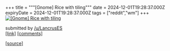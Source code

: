 +++
title = """[Gnome] Rice with tiling"""
date = 2024-12-01T19:28:37.000Z
expiryDate = 2024-12-01T19:28:37.000Z
tags = ["reddit","wm"]
+++
[![[Gnome] Rice with tiling ](https://b.thumbs.redditmedia.com/GXya6eU6LIRl7xgmvX9oqa475v-gl-CbP3uX7fJWanI.jpg "[Gnome] Rice with tiling ")](https://www.reddit.com/r/unixporn/comments/1h4b8m4/gnome_rice_with_tiling/)

submitted by [/u/LancrusES](https://www.reddit.com/user/LancrusES)  
[\[link\]](https://www.reddit.com/gallery/1h4b8m4) [\[comments\]](https://www.reddit.com/r/unixporn/comments/1h4b8m4/gnome_rice_with_tiling/)

[[source]](https://www.reddit.com/r/unixporn/comments/1h4b8m4/gnome_rice_with_tiling/)
